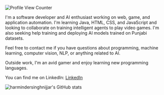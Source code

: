 ![Profile View Counter](https://komarev.com/ghpvc/?username=harmindersinghnijjar&color=red)

I'm a software developer and AI enthusiast working on web, game, and application automation. I'm learning Java, HTML, CSS, and JavaScript and looking to collaborate on training intelligent agents to play video games. I'm also seeking help training and deploying AI models trained on Punjabi datasets. 

Feel free to contact me if you have questions about programming, machine learning, computer vision, NLP, or anything related to AI. 

Outside work, I'm an avid gamer and enjoy learning new programming languages.

You can find me on LinkedIn: [LinkedIn](https://www.linkedin.com/in/harmindersinghnijjar/)



 ![harmindersinghnijjar's GitHub stats](https://github-readme-streak-stats.herokuapp.com/?user=harmindersinghnijjar&theme=dark&ring=e73737&currStreakNum=ffffff&hide_border=true&background=0E1118)

<!--
**harmindersinghnijjar/harmindersinghnijjar** is a ✨ _special_ ✨ repository because its `README.md` (this file) appears on your GitHub profile.

-->
